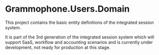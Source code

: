 # Grammophone.Users.Domain
This project contains the basic entity definitions 
of the integrated session system.

It is part of the 3rd generation of the integrated session system which will support SaaS, 
workflow and accounting scenarios and is currently under development, not ready for production at this stage.
